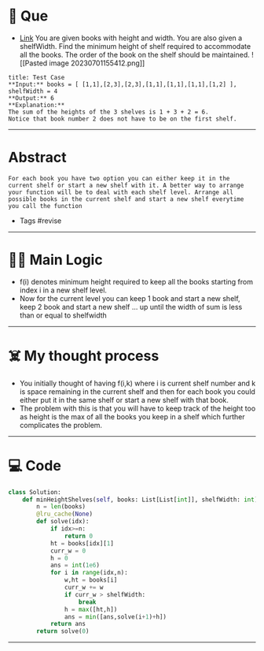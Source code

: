 # 🧩 Que
- [Link](https://leetcode.com/problems/filling-bookcase-shelves/)
You are given books with height and width. You are also given a shelfWidth. Find the minimum height of shelf required to accommodate all the books. The order of the book on the shelf should be maintained.
![[Pasted image 20230701155412.png]]
```ad-question
title: Test Case
**Input:** books = [ [1,1],[2,3],[2,3],[1,1],[1,1],[1,1],[1,2] ], shelfWidth = 4
**Output:** 6
**Explanation:**
The sum of the heights of the 3 shelves is 1 + 3 + 2 = 6.
Notice that book number 2 does not have to be on the first shelf.
```

---
# Abstract
```ad-abstract
For each book you have two option you can either keep it in the current shelf or start a new shelf with it. A better way to arrange your function will be to deal with each shelf level. Arrange all possible books in the current shelf and start a new shelf everytime you call the function
```

- Tags #revise 
--- 
# 🕵️‍♂️ Main Logic
- f(i) denotes minimum height required to keep all the books starting from index i in a new shelf level.
- Now for the current level you can keep 1 book and start a new shelf, keep 2 book and start a new shelf ... up until the width of sum is less than or equal to shelfwidth

---
# ☠️ My thought process
- You initially thought of having f(i,k) where i is current shelf number and k is space remaining in the current shelf and then for each book you could either put it in the same shelf or start a new shelf with that book.
- The problem with this is that you will have to keep track of the height too as height is the max of all the books you keep in a shelf which further complicates the problem.
---

# 💻 Code
```python
class Solution:
    def minHeightShelves(self, books: List[List[int]], shelfWidth: int) -> int:
        n = len(books)
        @lru_cache(None)
        def solve(idx):
            if idx>=n:
                return 0
            ht = books[idx][1]
            curr_w = 0
            h = 0
            ans = int(1e6)
            for i in range(idx,n):
                w,ht = books[i]
                curr_w += w
                if curr_w > shelfWidth:
                    break
                h = max([ht,h])
                ans = min([ans,solve(i+1)+h])
            return ans
        return solve(0)
```
---
